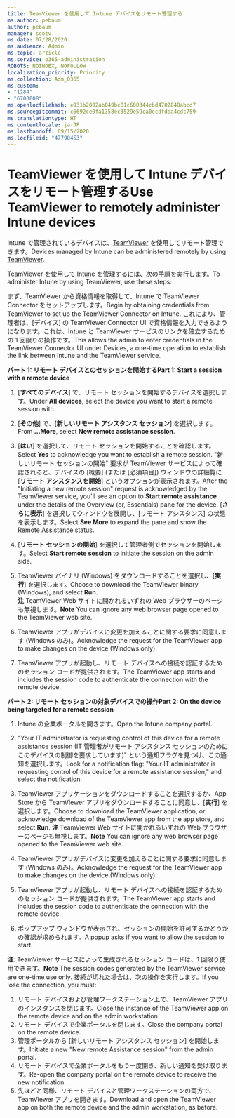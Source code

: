 ```yaml
---
title: TeamViewer を使用して Intune デバイスをリモート管理する
ms.author: pebaum
author: pebaum
manager: scotv
ms.date: 07/28/2020
ms.audience: Admin
ms.topic: article
ms.service: o365-administration
ROBOTS: NOINDEX, NOFOLLOW
localization_priority: Priority
ms.collection: Adm_O365
ms.custom:
- "1284"
- "6700008"
ms.openlocfilehash: e931b2092ab049bc01c600344cbd4702848abcd7
ms.sourcegitcommit: c6692ce0fa1358ec3529e59ca0ecdfdea4cdc759
ms.translationtype: HT
ms.contentlocale: ja-JP
ms.lasthandoff: 09/15/2020
ms.locfileid: "47798453"
---
```

# <a name="use-teamviewer-to-remotely-administer-intune-devices"></a><span data-ttu-id="607d3-102">TeamViewer を使用して Intune デバイスをリモート管理する</span><span class="sxs-lookup"><span data-stu-id="607d3-102">Use TeamViewer to remotely administer Intune devices</span></span>

<span data-ttu-id="607d3-103">Intune で管理されているデバイスは、[TeamViewer](https://www.teamviewer.com/) を使用してリモート管理できます。</span><span class="sxs-lookup"><span data-stu-id="607d3-103">Devices managed by Intune can be administered remotely by using [TeamViewer](https://www.teamviewer.com/).</span></span>

<span data-ttu-id="607d3-104">TeamViewer を使用して Intune を管理するには、次の手順を実行します。</span><span class="sxs-lookup"><span data-stu-id="607d3-104">To administer Intune by using TeamViewer, use these steps:</span></span> 

<span data-ttu-id="607d3-105">まず、TeamViewer から資格情報を取得して、Intune で TeamViewer Connector をセットアップします。</span><span class="sxs-lookup"><span data-stu-id="607d3-105">Begin by obtaining credentials from TeamViewer to set up the TeamViewer Connector on Intune.</span></span> <span data-ttu-id="607d3-106">これにより、管理者は、[デバイス] の TeamViewer Connector UI で資格情報を入力できるようになります。これは、Intune と TeamViewer サービスのリンクを確立するための 1 回限りの操作です。</span><span class="sxs-lookup"><span data-stu-id="607d3-106">This allows the admin to enter credentials in the TeamViewer Connector UI under Devices, a one-time operation to establish the link between Intune and the TeamViewer service.</span></span>

<span data-ttu-id="607d3-107">**パート 1: リモート デバイスとのセッションを開始する**</span><span class="sxs-lookup"><span data-stu-id="607d3-107">**Part 1: Start a session with a remote device**</span></span>

1. <span data-ttu-id="607d3-108">[**すべてのデバイス**] で、リモート セッションを開始するデバイスを選択します。</span><span class="sxs-lookup"><span data-stu-id="607d3-108">Under **All devices**, select the device you want to start a remote session with.</span></span>
2. <span data-ttu-id="607d3-109">[**その他**] で、[**新しいリモート アシスタンス セッション**] を選択します。</span><span class="sxs-lookup"><span data-stu-id="607d3-109">From  **…More**, select **New remote assistance session**.</span></span>
3. <span data-ttu-id="607d3-110">[**はい**] を選択して、リモート セッションを開始することを確認します。</span><span class="sxs-lookup"><span data-stu-id="607d3-110">Select **Yes** to acknowledge you want to establish a remote session.</span></span>
    <span data-ttu-id="607d3-111">"新しいリモート セッションの開始" 要求が TeamViewer サービスによって確認されると、デバイスの [概要] (または [必須項目]) ウィンドウの詳細覧に [**リモート アシスタンスを開始**] というオプションが表示されます。</span><span class="sxs-lookup"><span data-stu-id="607d3-111">After the "Initiating a new remote session" request is acknowledged by the TeamViewer service, you'll see an option to **Start remote assistance** under the details of the Overview (or, Essentials) pane for the device.</span></span> <span data-ttu-id="607d3-112">[**さらに表示**] を選択してウィンドウを展開し、[リモート アシスタンス] の状態を表示します。</span><span class="sxs-lookup"><span data-stu-id="607d3-112">Select **See More** to expand the pane and show the Remote Assistance status.</span></span>
4. <span data-ttu-id="607d3-113">[**リモート セッションの開始**] を選択して管理者側でセッションを開始します。</span><span class="sxs-lookup"><span data-stu-id="607d3-113">Select **Start remote session** to initiate the session on the admin side.</span></span>
5. <span data-ttu-id="607d3-114">TeamViewer バイナリ (Windows) をダウンロードすることを選択し、[**実行**] を選択します。</span><span class="sxs-lookup"><span data-stu-id="607d3-114">Choose to download the TeamViewer binary (Windows), and select **Run**.</span></span><br/>
    <span data-ttu-id="607d3-115">**注** TeamViewer Web サイトに開かれるいずれの Web ブラウザーのページも無視します。</span><span class="sxs-lookup"><span data-stu-id="607d3-115">**Note** You can ignore any web browser page opened to the TeamViewer web site.</span></span>

6. <span data-ttu-id="607d3-116">TeamViewer アプリがデバイスに変更を加えることに関する要求に同意します (Windows のみ)。</span><span class="sxs-lookup"><span data-stu-id="607d3-116">Acknowledge the request for the TeamViewer app to make changes on the device (Windows only).</span></span>
7. <span data-ttu-id="607d3-117">TeamViewer アプリが起動し、リモート デバイスへの接続を認証するためのセッション コードが提供されます。</span><span class="sxs-lookup"><span data-stu-id="607d3-117">The TeamViewer app starts and includes the session code to authenticate the connection with the remote device.</span></span>

<span data-ttu-id="607d3-118">**パート 2: リモート セッションの対象デバイスでの操作**</span><span class="sxs-lookup"><span data-stu-id="607d3-118">**Part 2: On the device being targeted for a remote session**</span></span>

1. <span data-ttu-id="607d3-119">Intune の企業ポータルを開きます。</span><span class="sxs-lookup"><span data-stu-id="607d3-119">Open the Intune company portal.</span></span>
2. <span data-ttu-id="607d3-120">"Your IT administrator is requesting control of this device for a remote assistance session (IT 管理者がリモート アシスタンス セッションのためにこのデバイスの制御を要求しています)" という通知フラグを見つけ、この通知を選択します。</span><span class="sxs-lookup"><span data-stu-id="607d3-120">Look for a notification flag: "Your IT administrator is requesting control of this device for a remote assistance session," and select the notification.</span></span>
3. <span data-ttu-id="607d3-121">TeamViewer アプリケーションをダウンロードすることを選択するか、App Store から TeamViewer アプリをダウンロードすることに同意し、[**実行**] を選択します。</span><span class="sxs-lookup"><span data-stu-id="607d3-121">Choose to download the TeamViewer application, or acknowledge download of the TeamViewer app from the app store, and select **Run**.</span></span>
    <span data-ttu-id="607d3-122">**注** TeamViewer Web サイトに開かれるいずれの Web ブラウザーのページも無視します。</span><span class="sxs-lookup"><span data-stu-id="607d3-122">**Note** You can ignore any web browser page opened to the TeamViewer web site.</span></span>

4. <span data-ttu-id="607d3-123">TeamViewer アプリがデバイスに変更を加えることに関する要求に同意します (Windows のみ)。</span><span class="sxs-lookup"><span data-stu-id="607d3-123">Acknowledge the request for the TeamViewer app to make changes on the device (Windows only).</span></span>
5. <span data-ttu-id="607d3-124">TeamViewer アプリが起動し、リモート デバイスへの接続を認証するためのセッション コードが提供されます。</span><span class="sxs-lookup"><span data-stu-id="607d3-124">The TeamViewer app starts and includes the session code to authenticate the connection with the remote device.</span></span>
6. <span data-ttu-id="607d3-125">ポップアップ ウィンドウが表示され、セッションの開始を許可するかどうかの確認が求められます。</span><span class="sxs-lookup"><span data-stu-id="607d3-125">A popup asks if you want to allow the session to start.</span></span>

<span data-ttu-id="607d3-126">**注**: TeamViewer サービスによって生成されるセッション コードは、1 回限り使用できます。</span><span class="sxs-lookup"><span data-stu-id="607d3-126">**Note** The session codes generated by the TeamViewer service are one-time use only.</span></span> <span data-ttu-id="607d3-127">接続が切れた場合は、次の操作を実行します。</span><span class="sxs-lookup"><span data-stu-id="607d3-127">If you lose the connection, you must:</span></span>

1. <span data-ttu-id="607d3-128">リモート デバイスおよび管理ワークステーション上で、TeamViewer アプリのインスタンスを閉じます。</span><span class="sxs-lookup"><span data-stu-id="607d3-128">Close the instance of the TeamViewer app on the remote device and on the admin workstation.</span></span>
2. <span data-ttu-id="607d3-129">リモート デバイスで企業ポータルを閉じます。</span><span class="sxs-lookup"><span data-stu-id="607d3-129">Close the company portal on the remote device.</span></span>
3. <span data-ttu-id="607d3-130">管理ポータルから [新しいリモート アシスタンス セッション] を開始します。</span><span class="sxs-lookup"><span data-stu-id="607d3-130">Initiate a new "New remote Assistance session" from the admin portal.</span></span>
4. <span data-ttu-id="607d3-131">リモート デバイスで企業ポータルをもう一度開き、新しい通知を受け取ります。</span><span class="sxs-lookup"><span data-stu-id="607d3-131">Re-open the company portal on the remote device to receive the new notification.</span></span>
5. <span data-ttu-id="607d3-132">先ほどと同様、リモート デバイスと管理ワークステーションの両方で、TeamViewer アプリを開きます。</span><span class="sxs-lookup"><span data-stu-id="607d3-132">Download and open the TeamViewer app on both the remote device and the admin workstation, as before.</span></span>